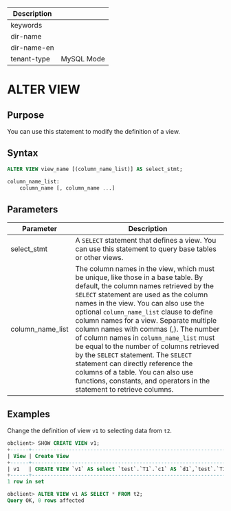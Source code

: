| Description   |                 |
|---------------|-----------------|
| keywords      |                 |
| dir-name      |                 |
| dir-name-en   |                 |
| tenant-type   | MySQL Mode      |

# ALTER VIEW

## Purpose

You can use this statement to modify the definition of a view.

## Syntax

```sql
ALTER VIEW view_name [(column_name_list)] AS select_stmt;

column_name_list:
    column_name [, column_name ...]
```

## Parameters

| Parameter | Description |
|------------------|---------------------------------------------------------------------------------------------------------------------------------------------------------------------------------------------------------------------------------------------------|
| select_stmt | A `SELECT` statement that defines a view. You can use this statement to query base tables or other views.  |
| column_name_list | The column names in the view, which must be unique, like those in a base table. By default, the column names retrieved by the `SELECT` statement are used as the column names in the view. You can also use the optional `column_name_list` clause to define column names for a view. Separate multiple column names with commas (,). The number of column names in `column_name_list` must be equal to the number of columns retrieved by the `SELECT` statement. The `SELECT` statement can directly reference the columns of a table. You can also use functions, constants, and operators in the statement to retrieve columns.  |

## Examples

Change the definition of view `v1` to selecting data from `t2`.

```sql
obclient> SHOW CREATE VIEW v1;
+------+-----------------------------------------------------------------------------------------------+----------------------+----------------------+
| View | Create View                                                                                   | character_set_client | collation_connection |
+------+-----------------------------------------------------------------------------------------------+----------------------+----------------------+
| v1   | CREATE VIEW `v1` AS select `test`.`T1`.`c1` AS `d1`,`test`.`T1`.`c2` AS `d2` from `test`.`T1` | utf8mb4              | utf8mb4_general_ci   |
+------+-----------------------------------------------------------------------------------------------+----------------------+----------------------+
1 row in set

obclient> ALTER VIEW v1 AS SELECT * FROM t2;
Query OK, 0 rows affected
```
